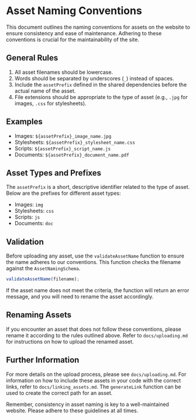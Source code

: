 # Asset Naming Conventions

This document outlines the naming conventions for assets on the website to ensure consistency and ease of maintenance. Adhering to these conventions is crucial for the maintainability of the site.

## General Rules

1. All asset filenames should be lowercase.
2. Words should be separated by underscores (`_`) instead of spaces.
3. Include the `assetPrefix` defined in the shared dependencies before the actual name of the asset.
4. File extensions should be appropriate to the type of asset (e.g., `.jpg` for images, `.css` for stylesheets).

## Examples

- Images: `${assetPrefix}_image_name.jpg`
- Stylesheets: `${assetPrefix}_stylesheet_name.css`
- Scripts: `${assetPrefix}_script_name.js`
- Documents: `${assetPrefix}_document_name.pdf`

## Asset Types and Prefixes

The `assetPrefix` is a short, descriptive identifier related to the type of asset. Below are the prefixes for different asset types:

- Images: `img`
- Stylesheets: `css`
- Scripts: `js`
- Documents: `doc`

## Validation

Before uploading any asset, use the `validateAssetName` function to ensure the name adheres to our conventions. This function checks the filename against the `AssetNamingSchema`.

```javascript
validateAssetName(filename);
```

If the asset name does not meet the criteria, the function will return an error message, and you will need to rename the asset accordingly.

## Renaming Assets

If you encounter an asset that does not follow these conventions, please rename it according to the rules outlined above. Refer to `docs/uploading.md` for instructions on how to upload the renamed asset.

## Further Information

For more details on the upload process, please see `docs/uploading.md`. For information on how to include these assets in your code with the correct links, refer to `docs/linking_assets.md`. The `generateLink` function can be used to create the correct path for an asset.

Remember, consistency in asset naming is key to a well-maintained website. Please adhere to these guidelines at all times.